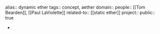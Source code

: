 alias:: dynamic ether
tags:: concept, aether
domain::
people:: [[Tom Bearden]], [[Paul LaViolette]] 
related-to:: [[static ether]] 
project::
public:: true

-